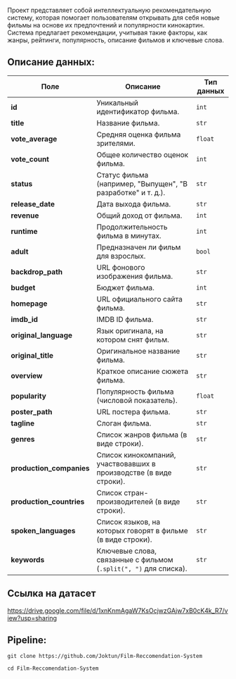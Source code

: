 Проект представляет собой интеллектуальную рекомендательную систему, которая помогает пользователям открывать для себя новые фильмы на основе их предпочтений и популярности кинокартин. Система предлагает рекомендации, учитывая такие факторы, как жанры, рейтинги, популярность, описание фильмов и ключевые слова. <br>
## Описание данных: <br>
| Поле                   | Описание                                                                 | Тип данных |
|------------------------|-------------------------------------------------------------------------|------------|
| **id**                 | Уникальный идентификатор фильма.                                       | `int`      |
| **title**              | Название фильма.                                                      | `str`      |
| **vote_average**       | Средняя оценка фильма зрителями.                                      | `float`    |
| **vote_count**         | Общее количество оценок фильма.                                       | `int`      |
| **status**             | Статус фильма (например, "Выпущен", "В разработке" и т. д.).         | `str`      |
| **release_date**       | Дата выхода фильма.                                                  | `str`      |
| **revenue**            | Общий доход от фильма.                                               | `int`      |
| **runtime**            | Продолжительность фильма в минутах.                                  | `int`      |
| **adult**              | Предназначен ли фильм для взрослых.                                  | `bool`     |
| **backdrop_path**      | URL фонового изображения фильма.                                     | `str`      |
| **budget**            | Бюджет фильма.                                                       | `int`      |
| **homepage**          | URL официального сайта фильма.                                       | `str`      |
| **imdb_id**          | IMDB ID фильма.                                                      | `str`      |
| **original_language**  | Язык оригинала, на котором снят фильм.                              | `str`      |
| **original_title**     | Оригинальное название фильма.                                       | `str`      |
| **overview**          | Краткое описание сюжета фильма.                                     | `str`      |
| **popularity**       | Популярность фильма (числовой показатель).                          | `float`    |
| **poster_path**       | URL постера фильма.                                                 | `str`      |
| **tagline**           | Слоган фильма.                                                      | `str`      |
| **genres**            | Список жанров фильма (в виде строки).                              | `str`      |
| **production_companies** | Список кинокомпаний, участвовавших в производстве (в виде строки). | `str`      |
| **production_countries** | Список стран-производителей (в виде строки).                      | `str`      |
| **spoken_languages**   | Список языков, на которых говорят в фильме (в виде строки).        | `str`      |
| **keywords**         | Ключевые слова, связанные с фильмом (`.split(", ")` для списка).   | `str`      |

## Ссылка на датасет
https://drive.google.com/file/d/1xnKnmAgaW7KsOcjwzGAjw7xB0cK4k_R7/view?usp=sharing

## Pipeline:

```commandline
git clone https://github.com/Joktun/Film-Reccomendation-System
```

```commandline
cd Film-Reccomendation-System


